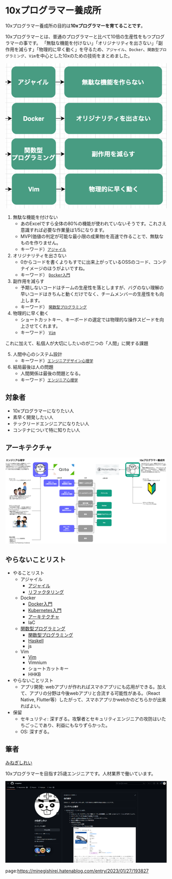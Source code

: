 

# 10xプログラマー養成所

10xプログラマー養成所の目的は**10xプログラマーを育てることです**。

10xプログラマーとは、普通のプログラマーと比べて10倍の生産性をもつプログラマーの事です。
「無駄な機能を付けない」「オリジナリティを出さない」「副作用を減らす」「物理的に早く動く」を守るため、`アジャイル`、`Docker`、`関数型プログラミング`、`Vim`を中心とした10xのための技術をまとめました。

<img src="https://github.com/minegishirei/minegishirei/blob/main/img/10x_programmer.png?raw=true">

1. 無駄な機能を付けない
    - あのExcelですら全体の80%の機能が使われていないそうです。これさえ意識すれば必要な作業量は1/5になります。
    - MVP(価値の判定が可能な最小限の成果物)を高速で作ることで、無駄なものを作りません。
    - キーワード）[`アジャイル`](https://minegishirei.hatenablog.com/entry/2023/01/27/164337)
2. オリジナリティを出さない
    - 0からコードを書くよりもすでに出来上がっているOSSのコード、コンテナイメージのほうがよいですね。
    - キーワード） [`Docker入門`](https://minegishirei.hatenablog.com/entry/2023/09/02/213936)
3. 副作用を減らす
    - 予期しないコードはチームの生産性を落としますが、バグのない理解の早いコードはきちんと動くだけでなく、チームメンバーの生産性をも向上します。
    - キーワード） [`関数型プログラミング`](https://minegishirei.hatenablog.com/entry/2023/11/22/090144)
4. 物理的に早く動く
    - ショートカットキー、キーボードの選定では物理的な操作スピードを向上させてくれます。
    - キーワード） [`Vim`](https://minegishirei.hatenablog.com/entry/2023/03/19/204719)


これに加えて、私個人が大切にしたいのが二つの「人間」に関する課題


5. 人間中心のシステム設計
    - キーワード）[`エンジニアデザイン心理学`](https://qiita.com/organizations/engineer_design_psychology)
6. 結局最後は人の問題
    - 人間関係は最後の問題となる。
    - キーワード）[`エンジニア心理学`](https://qiita.com/organizations/engineering_psychology)




## 対象者

- 10xプログラマーになりたい人
- 素早く開発したい人
- テックリードエンジニアになりたい人
- コンテナについて特に知りたい人


## アーキテクチャ

<img src="https://github.com/minegishirei/draw_v1/blob/main/life.draw.io-engineer_psychology.drawio.png?raw=true">


## やらないことリスト

- やることリスト
    - アジャイル
        - [アジャイル](https://minegishirei.hatenablog.com/entry/2023/01/27/164337)
        - [リファクタリング](https://minegishirei.hatenablog.com/entry/2023/02/02/165446:embed:cite)
    - Docker 
        - [Docker入門](https://minegishirei.hatenablog.com/entry/2023/09/02/213936)
        - [Kubernetes入門](https://minegishirei.hatenablog.com/entry/2023/10/11/103809)
        - [アーキテクチャ](https://minegishirei.hatenablog.com/entry/2023/01/27/183831)
        - IaC
    - [関数型プログラミング](https://minegishirei.hatenablog.com/entry/2023/11/22/090144)
        - [関数型プログラミング](https://minegishirei.hatenablog.com/entry/2023/11/25/093811)
        - [Haskell](https://minegishirei.hatenablog.com/entry/2023/11/22/090144)
        - js
    - Vim
        - [Vim](https://minegishirei.hatenablog.com/entry/2023/03/19/204719)
        - Vimnium
        - ショートカットキー
        - HHKB
- やらないことリスト
    - アプリ開発: webアプリが作れればスマホアプリにも応用ができる。加えて、アプリの分野は今後webアプリと合流する可能性がある。（React Native, Flutter等）したがって、スマホアプリかwebかのどちらかが出来ればよい。
- 保留
    - セキュリティ: 深すぎる。攻撃者とセキュリティエンジニアの攻防はいたちごっこであり、利益にもなりずらかった。
    - OS: 深すぎる。



## 筆者

[みねぎしれい](https://github.com/minegishirei)

10xプログラマーを目指す25歳エンジニアです。人材業界で働いています。

<a href="https://github.com/minegishirei">
<img src="https://github.com/minegishirei/minegishirei/blob/main/img/github.png?raw=true">
</a>







page:https://minegishirei.hatenablog.com/entry/2023/01/27/193827